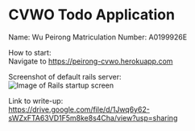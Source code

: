 # CVWO Todo Application

Name: Wu Peirong
Matriculation Number: A0199926E

How to start:  
Navigate to https://peirong-cvwo.herokuapp.com

Screenshot of default rails server:  
![Image of Rails startup screen](https://cvwo-todoapp.s3-ap-southeast-1.amazonaws.com/rails+screenshot)

Link to write-up:  
https://drive.google.com/file/d/1Jwq6y62-sWZxFTA63VD1F5m8ke8s4Cha/view?usp=sharing
